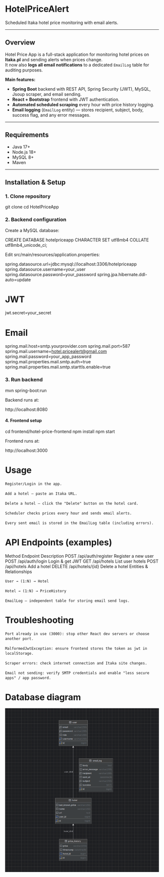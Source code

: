 # HotelPriceAlert
Scheduled Itaka hotel price monitoring with email alerts.

---

## Overview

Hotel Price App is a full-stack application for monitoring hotel prices on **Itaka.pl** and sending alerts when prices change.  
It now also **logs all email notifications** to a dedicated `EmailLog` table for auditing purposes.

**Main features:**
- **Spring Boot** backend with REST API, Spring Security (JWT), MySQL, Jsoup scraper, and email sending.
- **React + Bootstrap** frontend with JWT authentication.
- **Automated scheduled scraping** every hour with price history logging.
- **Email logging** (`EmailLog` entity) — stores recipient, subject, body, success flag, and any error messages.

---

## Requirements

- Java 17+
- Node.js 18+
- MySQL 8+
- Maven

---

## Installation & Setup

### 1. Clone repository

git clone <repo-url>
cd HotelPriceApp
### 2. Backend configuration

Create a MySQL database:

CREATE DATABASE hotelpriceapp CHARACTER SET utf8mb4 COLLATE utf8mb4_unicode_ci;

Edit src/main/resources/application.properties:

spring.datasource.url=jdbc:mysql://localhost:3306/hotelpriceapp
spring.datasource.username=your_user
spring.datasource.password=your_password
spring.jpa.hibernate.ddl-auto=update

# JWT
jwt.secret=your_secret

# Email
spring.mail.host=smtp.yourprovider.com
spring.mail.port=587
spring.mail.username=hotel.pricealert@gmail.com
spring.mail.password=your_app_password
spring.mail.properties.mail.smtp.auth=true
spring.mail.properties.mail.smtp.starttls.enable=true

### 3. Run backend

mvn spring-boot:run

Backend runs at:

http://localhost:8080

#### 4. Frontend setup

cd frontend/hotel-price-frontend
npm install
npm start

Frontend runs at:

http://localhost:3000

# Usage

    Register/Login in the app.

    Add a hotel — paste an Itaka URL.

    Delete a hotel — click the "Delete" button on the hotel card.

    Scheduler checks prices every hour and sends email alerts.

    Every sent email is stored in the EmailLog table (including errors).

# API Endpoints (examples)
Method	Endpoint	Description
POST	/api/auth/register	Register a new user
POST	/api/auth/login	Login & get JWT
GET	/api/hotels	List user hotels
POST	/api/hotels	Add a hotel
DELETE	/api/hotels/{id}	Delete a hotel
Entities & Relationships

    User → (1:N) → Hotel

    Hotel → (1:N) → PriceHistory

    EmailLog — independent table for storing email send logs.

# Troubleshooting

    Port already in use (3000): stop other React dev servers or choose another port.

    MalformedJwtException: ensure frontend stores the token as jwt in localStorage.

    Scraper errors: check internet connection and Itaka site changes.

    Email not sending: verify SMTP credentials and enable "less secure apps" / app password.
# Database diagram
![img_1.png](img_1.png)